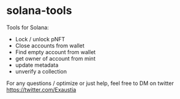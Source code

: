 # solana-tools


Tools for Solana:
- Lock / unlock pNFT
- Close accounts from wallet
- Find empty account from wallet
- get owner of account from mint
- update metadata 
- unverify a collection


For any questions / optimize or just help, feel free to DM on twitter https://twitter.com/Exaustia
